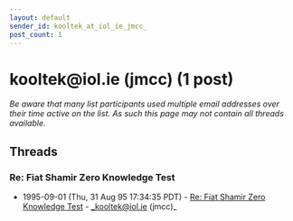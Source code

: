 ```yaml
---
layout: default
sender_id: kooltek_at_iol_ie_jmcc_
post_count: 1
---
```


# kooltek<span>@</span>iol.ie (jmcc) (1 post)

_Be aware that many list participants used multiple email addresses over their time active on the list. As such this page may not contain all threads available._

## Threads

### Re: Fiat Shamir Zero Knowledge Test
+ 1995-09-01 (Thu, 31 Aug 95 17:34:35 PDT) - [Re: Fiat Shamir Zero Knowledge Test](/archive/1995/09/86f0d56d1c78e2fad45313a3e580dddbaf76db02e6ef8b4520f113e6e56e457d) - _kooltek@iol.ie (jmcc)_


